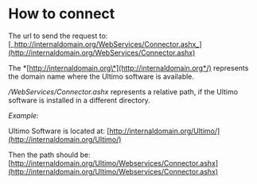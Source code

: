 # How to connect

The url to send the request to: [_http://internaldomain.org/WebServices/Connector.ashx_](http://internaldomain.org/WebServices/Connector.ashx)

The \*[http://internaldomain.org\*](http://internaldomain.org*/) represents the domain name where the Ultimo software is available.

_/WebServices/Connector.ashx_ represents a relative path, if the Ultimo software is installed in a different directory.

_Example:_

Ultimo Software is located at: [http://internaldomain.org/Ultimo/](http://internaldomain.org/Ultimo/)

Then the path should be: [http://internaldomain.org/Ultimo/Webservices/Connector.ashx](http://internaldomain.org/Ultimo/Webservices/Connector.ashx)

